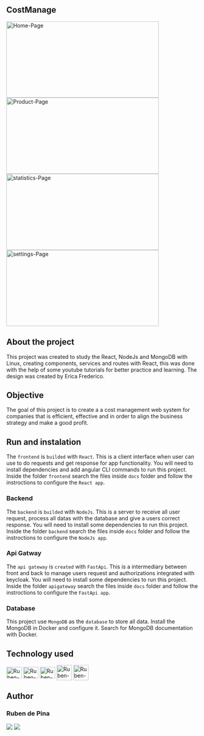 ## CostManage

<div style="display: inline_block">
    <img align="center" alt="Home-Page" height="200" width="400" src="">
    <img align="center" alt="Product-Page" height="200" width="400" src="">
    <img align="center" alt="statistics-Page" height="200" width="400" src="">
    <img align="center" alt="settings-Page" height="200" width="400" src="">
</div>

## About the project

This project was created to study the React, NodeJs and MongoDB with Linux, creating components, services and routes with React, this was done with the help of some youtube tutorials for better practice and learning. The design was created by Erica Frederico.

## Objective

The goal of this project is to create a a cost management web system for companies that is efficient, effective and
in order to align the business strategy and make a good profit.

## Run and instalation

The `frontend` is `builded` with `React`. This is a client interface when user can use to do requests and get response for app functionality. You will need to install dependencies and add angular CLI commands to run this project.
Inside the folder `frontend` search the files inside `docs` folder and follow the instroctions to configure the `React app`.

### Backend

The `backend` is `builded` with `NodeJs`. This is a server to receive all user request, process all datas with the database and give a users correct response. You will need to install some dependencies to run this project.
Inside the folder `backend` search the files inside `docs` folder and follow the instroctions to configure the `NodeJs app`.

### Api Gatway

The `api gateway` is `created` with `FastApi`. This is a intermediary between front and back to manage users request and authorizations integrated with keycloak. You will need to install some dependencies to run this project.
Inside the folder `apigateway` search the files inside `docs` folder and follow the instroctions to configure the `FastApi app`.

### Database

This project use `MongoDB` as the `database` to store all data. Install the MongoDB in Docker and configure it. Search for MongoDB documentation with Docker.

## Technology used

<p><div style="display: inline_block">
  <img align="center" alt="Ruben-git" height="30" width="40" src="https://cdn.jsdelivr.net/gh/devicons/devicon/icons/git/git-original.svg" />
  <img align="center" alt="Ruben-git" height="30" width="40" src="https://cdn.jsdelivr.net/gh/devicons/devicon/icons/github/github-original-wordmark.svg" />
  <img align="center" alt="Ruben-React" height="30" width="40" src="https://cdn.jsdelivr.net/gh/devicons/devicon/icons/react/react-original-wordmark.svg">
  <img align="center" alt="Ruben-NojeJs" height="40" width="40" src="https://cdn.jsdelivr.net/gh/devicons/devicon/icons/nodejs/nodejs-original.svg">
  <img align="center" alt="Ruben-MongoDB" height="40" width="40" src="https://cdn.jsdelivr.net/gh/devicons/devicon/icons/mongodb/mongodb-original-wordmark.svg">
</div></p>

## Author

### Ruben de Pina

<p><div>
    <a href = "mailto:rubenpina758@gmail.com"><img src="https://img.shields.io/badge/-Gmail-%23333?style=for-the-badge&logo=gmail&logoColor=white" target="_blank"></a>
   <a href="https://www.linkedin.com/in/ruben-pina-3851b4235/" target="_blank"><img src="https://img.shields.io/badge/-LinkedIn-%230077B5?style=for-the-badge&logo=linkedin&logoColor=white" target="_blank"></a>
</div></p>
